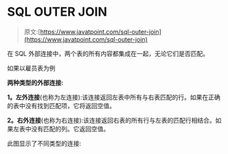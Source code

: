 # SQL OUTER JOIN

> 原文:[https://www.javatpoint.com/sql-outer-join](https://www.javatpoint.com/sql-outer-join)

在 SQL 外部连接中，两个表的所有内容都集成在一起，无论它们是否匹配。

如果以雇员表为例

**两种类型的外部连接:**

**1。左外连接**(也称为左连接):该连接返回左表中所有与右表匹配的行。如果在正确的表中没有找到匹配项，它将返回空值。

**2。右外连接**(也称为右连接):该连接返回右表的所有行与左表的匹配行相结合。如果左表中没有匹配的列。它返回空值。

此图显示了不同类型的连接: